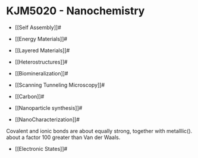 # KJM5020 - Nanochemistry

- [[Self Assembly]]#
- [[Energy Materials]]#

- [[Layered Materials]]#
- [[Heterostructures]]#
- [[Biomineralization]]#
- [[Scanning Tunneling Microscopy]]#
- [[Carbon]]#
- [[Nanoparticle synthesis]]#

- [[NanoCharacterization]]#

Covalent and ionic bonds are about equally strong, together with metalllic(). about a factor 100 greater than Van der Waals.

- [[Electronic States]]#